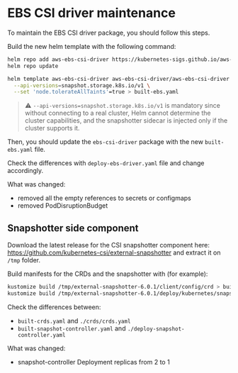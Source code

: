 # EBS CSI driver maintenance

To maintain the EBS CSI driver package, you should follow this steps.

Build the new helm template with the following command:

```bash
helm repo add aws-ebs-csi-driver https://kubernetes-sigs.github.io/aws-ebs-csi-driver
helm repo update

helm template aws-ebs-csi-driver aws-ebs-csi-driver/aws-ebs-csi-driver -n kube-system \
  --api-versions=snapshot.storage.k8s.io/v1 \
  --set 'node.tolerateAllTaints'=true > built-ebs.yaml
```

> ⚠️ `--api-versions=snapshot.storage.k8s.io/v1` is mandatory since without connecting to a real cluster, Helm cannot determine the cluster capabilities, and the snapshotter sidecar is injected only if the cluster supports it.

Then, you should update the `ebs-csi-driver` package with the new `built-ebs.yaml` file.

Check the differences with `deploy-ebs-driver.yaml` file and change accordingly.

What was changed:
- removed all the empty references to secrets or configmaps
- removed PodDisruptionBudget

## Snapshotter side component

Download the latest release for the CSI snapshotter component here: https://github.com/kubernetes-csi/external-snapshotter and extract it on `/tmp` folder.

Build manifests for the CRDs and the snapshotter with (for example):

```bash
kustomize build /tmp/external-snapshotter-6.0.1/client/config/crd > built-crds.yaml
kustomize build /tmp/external-snapshotter-6.0.1/deploy/kubernetes/snapshot-controller > built-snapshot-controller.yaml
```

Check the differences between:
- `built-crds.yaml` and `./crds/crds.yaml`
- `built-snapshot-controller.yaml` and `./deploy-snapshot-controller.yaml`

What was changed: 
- snapshot-controller Deployment replicas from 2 to 1
